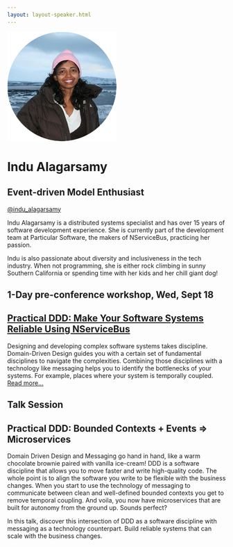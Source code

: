 ```yaml
---
layout: layout-speaker.html
---
```

<div class="container section featured-speaker">
  <div class="row">
    <div class="col-xs-12 col-sm-2 img-container">
      <img class="speaker-page-img" src="../img/speakers/Indu-Alagarsamy-ON.png">
    </div>
    <div class="col-xs-12 col-sm-10 copy-container">
        <h1 class="speaker-header">Indu Alagarsamy</h1>
      <h2 class="speaker-subtitle">Event-driven Model Enthusiast</h2>
      <p class="copy"><a class="speaker-handle" href="https://twitter.com/indu_alagarsamy" target="_blank">@indu_alagarsamy</a></p>
        <p class="copy">Indu Alagarsamy is a distributed systems specialist and has over 15 years of software development experience. She is currently part of the development team at Particular Software, the makers of NServiceBus, practicing her passion.</p>
        <p class="copy">Indu is also passionate about diversity and inclusiveness in the tech industry. When not programming, she is either rock climbing in sunny Southern California or spending time with her kids and her chill giant dog!</p>
        <h2 class="speaker-subheader">1-Day pre-conference workshop, Wed, Sept 18</h2>
        <h2 class="speaker-subheader"><a href="../workshops/practical-ddd.html">Practical DDD: Make Your Software Systems Reliable Using NServiceBus</a></h2>
        <p class="copy">Designing and developing complex software systems takes discipline. Domain-Driven Design guides you with a certain set of fundamental disciplines to navigate the complexities. Combining those disciplines with a technology like messaging helps you to identify the bottlenecks of your systems. For example, places where your system is temporally coupled. <a href="../workshops/practical-ddd.html">Read more...</a></p>
        <h2 class="speaker-subheader">Talk Session</h2>
        <h2 class="speaker-subheader gold">Practical DDD: Bounded Contexts + Events => Microservices</h2>
        <p class="copy">Domain Driven Design and Messaging go hand in hand, like a warm chocolate brownie paired with vanilla ice-cream! DDD is a software discipline that allows you to move faster and write high-quality code. The whole point is to align the software you write to be flexible with the business changes. When you start to use the technology of messaging to communicate between clean and well-defined bounded contexts you get to remove temporal coupling. And voila, you now have microservices that are built for autonomy from the ground up. Sounds perfect?</p>
        <p class="copy">In this talk, discover this intersection of DDD as a software discipline with messaging as a technology counterpart. Build reliable systems that can scale with the business changes.</p>
    </div>
  </div>
</div>